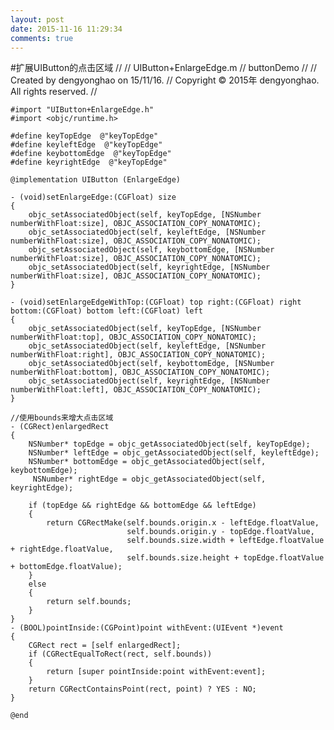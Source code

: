 ```yaml
---
layout: post
date: 2015-11-16 11:29:34
comments: true
---
```

#扩展UIButton的点击区域
	//
	//  UIButton+EnlargeEdge.m
	//  buttonDemo
	//
	//  Created by dengyonghao on 15/11/16.
	//  Copyright © 2015年 dengyonghao. All rights reserved.
	//

	#import "UIButton+EnlargeEdge.h"
	#import <objc/runtime.h>
	
	#define keyTopEdge  @"keyTopEdge"
	#define keyleftEdge  @"keyTopEdge"
	#define keybottomEdge  @"keyTopEdge"
	#define keyrightEdge  @"keyTopEdge"
	
	@implementation UIButton (EnlargeEdge)
	
	- (void)setEnlargeEdge:(CGFloat) size
	{
	    objc_setAssociatedObject(self, keyTopEdge, [NSNumber numberWithFloat:size], OBJC_ASSOCIATION_COPY_NONATOMIC);
	    objc_setAssociatedObject(self, keyleftEdge, [NSNumber numberWithFloat:size], OBJC_ASSOCIATION_COPY_NONATOMIC);
	    objc_setAssociatedObject(self, keybottomEdge, [NSNumber numberWithFloat:size], OBJC_ASSOCIATION_COPY_NONATOMIC);
	    objc_setAssociatedObject(self, keyrightEdge, [NSNumber numberWithFloat:size], OBJC_ASSOCIATION_COPY_NONATOMIC);
	}
	
	- (void)setEnlargeEdgeWithTop:(CGFloat) top right:(CGFloat) right bottom:(CGFloat) bottom left:(CGFloat) left
	{
	    objc_setAssociatedObject(self, keyTopEdge, [NSNumber numberWithFloat:top], OBJC_ASSOCIATION_COPY_NONATOMIC);
	    objc_setAssociatedObject(self, keyleftEdge, [NSNumber numberWithFloat:right], OBJC_ASSOCIATION_COPY_NONATOMIC);
	    objc_setAssociatedObject(self, keybottomEdge, [NSNumber numberWithFloat:bottom], OBJC_ASSOCIATION_COPY_NONATOMIC);
	    objc_setAssociatedObject(self, keyrightEdge, [NSNumber numberWithFloat:left], OBJC_ASSOCIATION_COPY_NONATOMIC);
	}
	
	//使用bounds来增大点击区域
	- (CGRect)enlargedRect
	{
	    NSNumber* topEdge = objc_getAssociatedObject(self, keyTopEdge);
	    NSNumber* leftEdge = objc_getAssociatedObject(self, keyleftEdge);
	    NSNumber* bottomEdge = objc_getAssociatedObject(self, keybottomEdge);
	     NSNumber* rightEdge = objc_getAssociatedObject(self, keyrightEdge);
	    
	    if (topEdge && rightEdge && bottomEdge && leftEdge)
	    {
	        return CGRectMake(self.bounds.origin.x - leftEdge.floatValue,
	                          self.bounds.origin.y - topEdge.floatValue,
	                          self.bounds.size.width + leftEdge.floatValue + rightEdge.floatValue,
	                          self.bounds.size.height + topEdge.floatValue + bottomEdge.floatValue);
	    }
	    else
	    {
	        return self.bounds;
	    }
	}
	- (BOOL)pointInside:(CGPoint)point withEvent:(UIEvent *)event
	{
	    CGRect rect = [self enlargedRect];
	    if (CGRectEqualToRect(rect, self.bounds))
	    {
	        return [super pointInside:point withEvent:event];
	    }
	    return CGRectContainsPoint(rect, point) ? YES : NO;
	}
	
	@end
